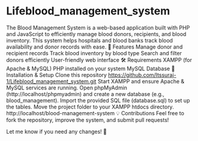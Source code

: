 # Lifeblood_management_system
The Blood Management System is a web-based application built with PHP and JavaScript to efficiently manage blood donors, recipients, and blood inventory. This system helps hospitals and blood banks track blood availability and donor records with ease.
📌 Features
Manage donor and recipient records
Track blood inventory by blood type
Search and filter donors efficiently
User-friendly web interface
🛠 Requirements
XAMPP (for Apache & MySQL)
PHP installed on your system
MySQL Database
🚀 Installation & Setup
Clone this repository
https://github.com/Itssuraj-1/Lifeblood_management_system.git
Start XAMPP and ensure Apache & MySQL services are running.
Open phpMyAdmin (http://localhost/phpmyadmin) and create a new database (e.g., blood_management).
Import the provided SQL file (database.sql) to set up the tables.
Move the project folder to your XAMPP htdocs directory.
http://localhost/blood-management-system
💡 Contributions
Feel free to fork the repository, improve the system, and submit pull requests!

Let me know if you need any changes! 🚀
